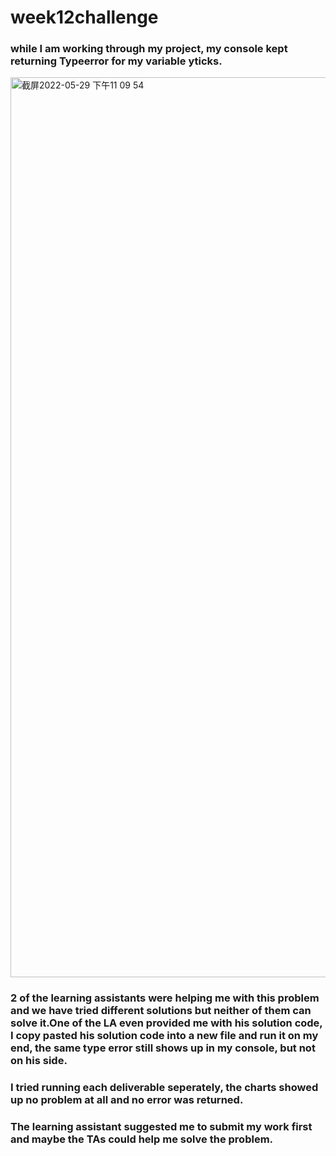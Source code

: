 # week12challenge


### while I am working through my project, my console kept returning Typeerror for my variable yticks. 
<img width="1440" alt="截屏2022-05-29 下午11 09 54" src="https://user-images.githubusercontent.com/100896537/170912352-7f75442e-aed8-49c5-b779-16c55970e665.png">



### 2 of the learning assistants were helping me with this problem and we have tried different solutions but neither of them can solve it.One of the LA even provided me with his solution code, I copy pasted his solution code into a new file and run it on my end, the same type error still shows up in my console, but not on his side.


### I tried running each deliverable seperately, the charts showed up no problem at all and no error was returned.


### The learning assistant suggested me to submit my work first and maybe the TAs could help me solve the problem.
